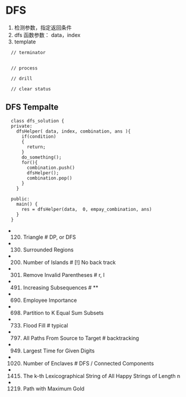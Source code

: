 # DFS
1. 检测参数，指定返回条件
2. dfs 函数参数： data，index
3. template
```
  // terminator


  // process

  // drill

  // clear status
```
## DFS Tempalte
```
  class dfs_solution {
  private:
    dfsHelper( data, index, combination, ans ){
      if(condition)
      {
        return;
      }
      do_something();
      for(){
        combination.push()
        dfsHelper();
        combination.pop()
      }
    }

  public:
    main() {
      res = dfsHelper(data,  0, empay_combination, ans)
    }
  }
```


- 120. Triangle                          # DP, or DFS
- 130. Surrounded Regions
- 200. Number of Islands                 # [!] No back track
- 301. Remove Invalid Parentheses        # r, l 
- 491. Increasing Subsequences           # **
- 690. Employee Importance
- 698. Partition to K Equal Sum Subsets
- 733. Flood Fill                        # typical
- 797. All Paths From Source to Target   # backtracking 
- 949. Largest Time for Given Digits
- 1020. Number of Enclaves               #  DFS / Connected Components
- 1415. The k-th Lexicographical String of All Happy Strings of Length n
- 1219. Path with Maximum Gold